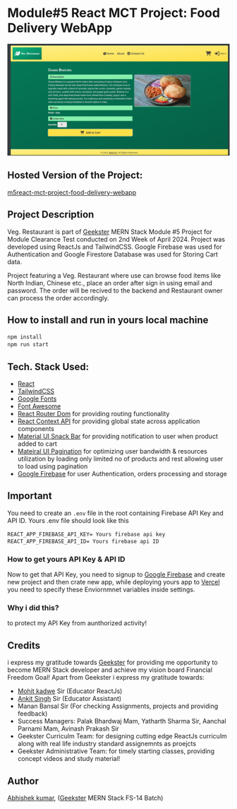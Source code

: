 # Module#5 React MCT Project: Food Delivery WebApp
![](thumbnail.png)

## Hosted Version of the Project:
[m5react-mct-project-food-delivery-webapp](https://m5react-mct-project-food-delivery-webapp.vercel.app/)

## Project Description
Veg. Restaurant is part of [Geekster](https://www.geekster.in/) MERN Stack Module #5 Project for Module Clearance Test conducted on 2nd Week of April 2024. Project was developed using ReactJs and TailwindCSS. Google Firebase was used for Authentication and Google Firestore Database was used for Storing Cart data.

Project featuring a Veg. Restaurant where use can browse food items like North Indian, Chinese etc., place an order after sign in using email and password. The order will be recived to the backend and Restaurant owner can process the order accordingly.

## How to install and run in yours local machine
```bash
npm install
npm run start
```

## Tech. Stack Used:
+ [React](https://react.dev/)
+ [TailwindCSS](https://tailwindcss.com/)
+ [Google Fonts](https://fonts.google.com/)
+ [Font Awesome](https://fontawesome.com/icons/)
+ [React Router Dom](https://reactrouter.com/en/main/start/tutorial) for providing routing functionality
+ [React Context API](https://react.dev/reference/react/useContext) for providing global state across application components
+ [Material UI Snack Bar](https://mui.com/material-ui/react-snackbar/) for providing notification to user when product added to cart
+ [Mateiral UI Pagination](https://mui.com/material-ui/react-pagination/) for optimizing user bandwidth & resources utilization by loading only limited no of products and rest allowing user to load using pagination
+ [Google Firebase](console.firebase.google.com) for user Authentication, orders processing and storage

## Important 
You need to create an `.env` file in the root containing Firebase API Key and API ID.
Yours .env file should look like this
```
REACT_APP_FIREBASE_API_KEY= Yours firebase api key
REACT_APP_FIREBASE_API_ID= Yours firebase api ID
```
### How to get yours API Key & API ID
Now to get that API Key, you need to signup to [Google Firebase](console.firebase.google.com) and create new project and then crate new app,
while deploying yours app to [Vercel](https://vercel.com/) you need to specify these Enviornmnet variables inside settings.

### Why i did this?
to protect my API Key from aunthorized activity! 


## Credits
i express my gratitude towards [Geekster](https://www.geekster.in/) for providing me opportunity to become MERN Stack developer and achieve my vision board Financial Freedom Goal! Apart from Geekster i express my gratitude towards:
+ [Mohit kadwe](https://www.linkedin.com/in/mohit-kadwe/) Sir (Educator ReactJs)
+ [Ankit Singh](https://www.linkedin.com/in/asingh88029/) Sir (Educator Assistant)
+ Manan Bansal Sir (For checking Assignments, projects and providing feedback)
+ Success Managers: Palak Bhardwaj Mam, Yatharth Sharma Sir, Aanchal Parnami Mam, Avinash Prakash Sir
+ Geekster Curriculm Team: for designing cutting edge ReactJs curriculm along with real life industry standard assignemnts as proejcts
+ Geekster Administrative Team: for timely starting classes, providing concept videos and study material!


## Author
[Abhishek kumar](https://www.linkedin.com/in/alex21c/), ([Geekster](https://geekster.in/) MERN Stack FS-14 Batch)



